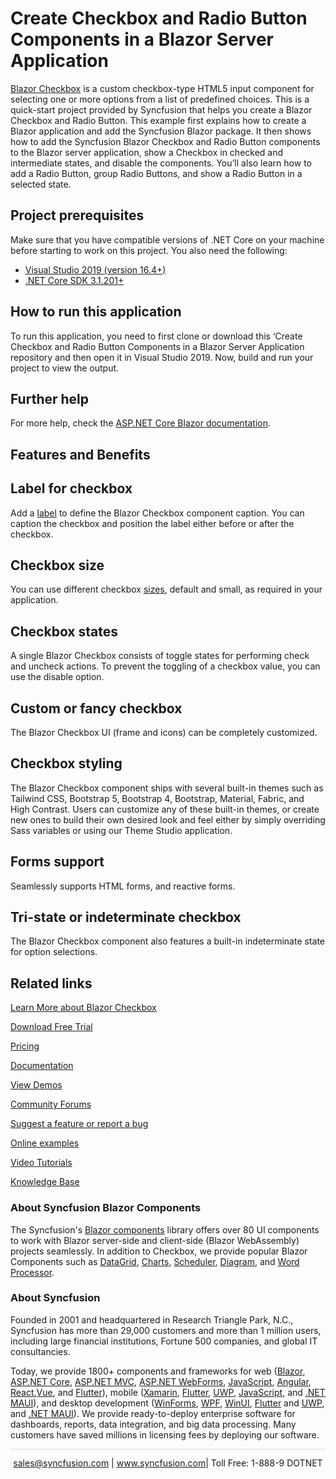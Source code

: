 # Create Checkbox and Radio Button Components in a Blazor Server Application
[Blazor Checkbox](https://www.syncfusion.com/blazor-components/blazor-checkbox?utm_source=github&utm_medium=listing&utm_campaign=blazor-checkbox-github-samples) is a custom checkbox-type HTML5 input component for selecting one or more options from a list of predefined choices. This is a quick-start project provided by Syncfusion that helps you create a Blazor Checkbox and Radio Button. This example first explains how to create a Blazor application and add the Syncfusion Blazor package. It then shows how to add the Syncfusion Blazor Checkbox and Radio Button components to the Blazor server application, show a Checkbox in checked and intermediate states, and disable the components. You’ll also learn how to add a Radio Button, group Radio Buttons, and show a Radio Button in a selected state.

## Project prerequisites
Make sure that you have compatible versions of .NET Core on your machine before starting to work on this project. You also need the following:
* [Visual Studio 2019 (version 16.4+)]( https://visualstudio.microsoft.com/downloads)
* [.NET Core SDK 3.1.201+](https://dotnet.microsoft.com/download/dotnet-core/3.1)

## How to run this application
To run this application, you need to first clone or download this ‘Create Checkbox and Radio Button Components in a Blazor Server Application repository and then open it in Visual Studio 2019. Now, build and run your project to view the output.

## Further help

For more help, check the [ASP.NET Core Blazor documentation](https://docs.microsoft.com/en-us/aspnet/core/blazor).

## Features and Benefits

## Label for checkbox

Add a [label](https://blazor.syncfusion.com/documentation/check-box/label-and-size?utm_source=github&utm_medium=listing&utm_campaign=blazor-checkbox-github-samples) to define the Blazor Checkbox component caption. You can caption the checkbox and position the label either before or after the checkbox.

## Checkbox size

You can use different checkbox [sizes](https://blazor.syncfusion.com/documentation/check-box/label-and-size?utm_source=github&utm_medium=listing&utm_campaign=blazor-checkbox-github-samples), default and small, as required in your application.

## Checkbox states

A single Blazor Checkbox consists of toggle states for performing check and uncheck actions. To prevent the toggling of a checkbox value, you can use the disable option.

## Custom or fancy checkbox

The Blazor Checkbox UI (frame and icons) can be completely customized.

## Checkbox styling

The Blazor Checkbox component ships with several built-in themes such as Tailwind CSS, Bootstrap 5, Bootstrap 4, Bootstrap, Material, Fabric, and High Contrast. Users can customize any of these built-in themes, or create new ones to build their own desired look and feel either by simply overriding Sass variables or using our Theme Studio application.

## Forms support

Seamlessly supports HTML forms, and reactive forms.

## Tri-state or indeterminate checkbox

The Blazor Checkbox component also features a built-in indeterminate state for option selections.

## Related links

[Learn More about Blazor Checkbox](https://www.syncfusion.com/blazor-components/blazor-checkbox?utm_source=github&utm_medium=listing&utm_campaign=blazor-checkbox-github-samples)

[Download Free Trial](https://www.syncfusion.com/downloads/blazor/confirm?utm_source=github&utm_medium=listing&utm_campaign=blazor-checkbox-github-samples)

[Pricing](https://www.syncfusion.com/sales/teamlicense?utm_source=github&utm_medium=listing&utm_campaign=blazor-checkbox-github-samples)

[Documentation](https://blazor.syncfusion.com/documentation/check-box/getting-started?utm_source=github&utm_medium=listing&utm_campaign=blazor-checkbox-github-samples)

[View Demos](https://github.com/SyncfusionExamples/Create-Checkbox-and-Radio-Button-Components-in-a-Blazor-Server-Application?utm_source=github&utm_medium=listing&utm_campaign=blazor-checkbox-github-samples)

[Community Forums](https://www.syncfusion.com/forums/blazor-components?utm_source=github&utm_medium=listing&utm_campaign=blazor-checkbox-github-samples)

[Suggest a feature or report a bug](https://www.syncfusion.com/feedback/blazor-components?utm_source=github&utm_medium=listing&utm_campaign=blazor-checkbox-github-samples)

[Online examples](https://blazor.syncfusion.com/demos/buttons/checkbox?utm_source=github&utm_medium=listing&utm_campaign=blazor-checkbox-github-samples)

[Video Tutorials](https://www.syncfusion.com/tutorial-videos/blazor/checkbox?utm_source=github&utm_medium=listing&utm_campaign=blazor-checkbox-github-samples)

[Knowledge Base](https://support.syncfusion.com/kb/web/category/67?utm_source=github&utm_medium=listing&utm_campaign=blazor-checkbox-github-samples)

### About Syncfusion Blazor Components

The Syncfusion's [Blazor components](https://www.syncfusion.com/blazor-components?utm_source=github&utm_medium=listing&utm_campaign=blazor-checkbox-github-samples) library offers over 80 UI components to work with Blazor server-side and client-side (Blazor WebAssembly) projects seamlessly. In addition to Checkbox, we provide popular Blazor Components such as [DataGrid](https://www.syncfusion.com/blazor-components/blazor-datagrid?utm_source=github&utm_medium=listing&utm_campaign=blazor-checkbox-github-samples), [Charts](https://www.syncfusion.com/blazor-components/blazor-charts?utm_source=github&utm_medium=listing&utm_campaign=blazor-checkbox-github-samples), [Scheduler](https://www.syncfusion.com/blazor-components/blazor-scheduler?utm_source=github&utm_medium=listing&utm_campaign=blazor-checkbox-github-samples), [Diagram](https://www.syncfusion.com/blazor-components/blazor-diagram?utm_source=github&utm_medium=listing&utm_campaign=blazor-checkbox-github-samples), and [Word Processor](https://www.syncfusion.com/blazor-components/blazor-word-processor?utm_source=github&utm_medium=listing&utm_campaign=blazor-checkbox-github-samples).

### About Syncfusion

Founded in 2001 and headquartered in Research Triangle Park, N.C., Syncfusion has more than 29,000 customers and more than 1 million users, including large financial institutions, Fortune 500 companies, and global IT consultancies.

Today, we provide 1800+ components and frameworks for web ([Blazor](https://www.syncfusion.com/blazor-components?utm_source=github&utm_medium=listing&utm_campaign=blazor-checkbox-github-samples), [ASP.NET Core](https://www.syncfusion.com/aspnet-core-ui-controls?utm_source=github&utm_medium=listing&utm_campaign=blazor-checkbox-github-samples), [ASP.NET MVC](https://www.syncfusion.com/aspnet-mvc-ui-controls?utm_source=github&utm_medium=listing&utm_campaign=blazor-checkbox-github-samples), [ASP.NET WebForms](https://www.syncfusion.com/jquery/aspnet-webforms-ui-controls?utm_source=github&utm_medium=listing&utm_campaign=blazor-checkbox-github-samples), [JavaScript](https://www.syncfusion.com/javascript-ui-controls?utm_source=github&utm_medium=listing&utm_campaign=blazor-checkbox-github-samples), [Angular](https://www.syncfusion.com/angular-ui-components?utm_source=github&utm_medium=listing&utm_campaign=blazor-checkbox-github-samples), [React](https://www.syncfusion.com/react-ui-components?utm_source=github&utm_medium=listing&utm_campaign=blazor-checkbox-github-samples),[Vue](https://www.syncfusion.com/vue-ui-components?utm_source=github&utm_medium=listing&utm_campaign=blazor-checkbox-github-samples), and [Flutter](https://www.syncfusion.com/flutter-widgets?utm_source=github&utm_medium=listing&utm_campaign=blazor-checkbox-github-samples)), mobile ([Xamarin](https://www.syncfusion.com/xamarin-ui-controls?utm_source=github&utm_medium=listing&utm_campaign=blazor-checkbox-github-samples), [Flutter](https://www.syncfusion.com/flutter-widgets?utm_source=github&utm_medium=listing&utm_campaign=blazor-checkbox-github-samples), [UWP](https://www.syncfusion.com/uwp-ui-controls?utm_source=github&utm_medium=listing&utm_campaign=blazor-checkbox-github-samples), [JavaScript](https://www.syncfusion.com/javascript-ui-controls?utm_source=github&utm_medium=listing&utm_campaign=blazor-checkbox-github-samples), and [.NET MAUI](https://www.syncfusion.com/maui-controls?utm_source=github&utm_medium=listing&utm_campaign=blazor-checkbox-github-samples)), and desktop development ([WinForms](https://www.syncfusion.com/winforms-ui-controls?utm_source=github&utm_medium=listing&utm_campaign=blazor-checkbox-github-samples), [WPF](https://www.syncfusion.com/wpf-controls?utm_source=github&utm_medium=listing&utm_campaign=blazor-checkbox-github-samples), [WinUI](https://www.syncfusion.com/winui-controls?utm_source=github&utm_medium=listing&utm_campaign=blazor-checkbox-github-samples), [Flutter](https://www.syncfusion.com/flutter-widgets?utm_source=github&utm_medium=listing&utm_campaign=blazor-checkbox-github-samples) and [UWP](https://www.syncfusion.com/uwp-ui-controls?utm_source=github&utm_medium=listing&utm_campaign=blazor-checkbox-github-samples), and [.NET MAUI](https://www.syncfusion.com/maui-controls?utm_source=github&utm_medium=listing&utm_campaign=blazor-checkbox-github-samples)). We provide ready-to-deploy enterprise software for dashboards, reports, data integration, and big data processing. Many customers have saved millions in licensing fees by deploying our software.

<hr style="height:0.3px;border:none;color:lightgrey;background-color:lightgrey;" />

<p align="center">
<a href="mailto:sales@syncfusion.com?Subject=Syncfusion Blazor Checkbox - GitHub" target="_top">sales@syncfusion.com</a> | <a href="https://www.syncfusion.com?utm_source=github&utm_medium=listing&utm_campaign=blazor-checkbox-github-samples">www.syncfusion.com</a>| Toll Free: 1-888-9 DOTNET <br>
</p>
